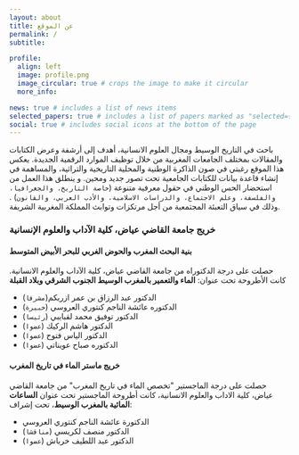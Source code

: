 ```yaml
---
layout: about
title: عن الموقع
permalink: /
subtitle:

profile:
  align: left
  image: profile.png
  image_circular: true # crops the image to make it circular
  more_info:

news: true # includes a list of news items
selected_papers: true # includes a list of papers marked as "selected={true}"
social: true # includes social icons at the bottom of the page
---
```


باحث في التاريخ الوسيط ومجال العلوم الانسانية، أهدف إلى أرشفة وعرض الكتابات والمقالات بمختلف الجامعات المغربية من خلال توظيف الموارد الرقمية الجديدة. يعكس هذا الموقع رغبتي في صون الذاكرة الوطنية والمحلية التاريخية والتراثية، والمساهمة في إنشاء قاعدة بيانات للكتابات الجامعية تحت تصور جديد ومحين. و ينطلق هذا العمل من استحضار الحس الوطني في حقول معرفية متنوعة \(`خاصة التاريخ، والجغرافيا، والفلسفة، وعلم الاجتماع، والدراسات الاسلامية، والأدب العربي، والقانون`\) . وذلك في سياق التعبئة المجتمعية من أجل مرتكزات وتوابث المملكة المغربية الشريفة. 

### خريج جامعة القاضي عياض، كلية الآداب والعلوم الإنسانية

#### بنية البحث المغرب والحوض الغربي للبحر الأبيض المتوسط
حصلت على درجة الدكتوراه من جامعة القاضي عياض، كلية الآداب والعلوم الانسانية. كانت الأطروحة تحت عنوان: **الماء والتعمير بالمغرب الوسيط الجنوب الشرقي وبلاد القبلة**
- الدكتور عبد الرزاق بن عمر ازريكم\(`مشرفا`\)
- الدكتوره عائشة الناجم كنتوري العروسي \(`خبيرة`\)
- الدكتور توفيق محمد لقبايبي \(`رئيسا`\)
- الدكتور هاشم الركيك \(`عضوا`\)
- الدكتور الياس فتوح \(`عضوا`\)
- الدكتوره صباح عويناتي \(`عضوا`\)

#### خريج ماستر الماء في تاريخ المغرب
حصلت على درجة الماجستير "تخصص الماء في تاريخ المغرب" من جامعة القاضي عياض، كلية الاداب والعلوم الانسانية، كانت أطروحة الماجستير تحت عنوان **الساعات المائية بالمغرب الوسيط**، تحت إشراف:
- الدكتورة عائشة الناجم كنتوري العروسي
- الدكتور منصف لكريسي \(`مناقشا`\)
- الدكتور عبد اللطيف خرباش \(`عضوا`\)

